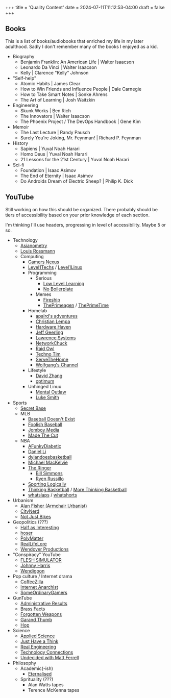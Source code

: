 +++
title = 'Quality Content'
date = 2024-07-11T11:12:53-04:00
draft = false
+++

## Books

This is a list of books/audiobooks that enriched my life in my later adulthood. Sadly I don't remember many of the books I enjoyed as a kid.

- Biography
    - Benjamin Franklin: An American Life | Walter Isaacson 
    - Leonardo Da Vinci | Walter Isaacson
    - Kelly | Clarence "Kelly" Johnson
- "Self-help"
    - Atomic Habits | James Clear
    - How to Win Friends and Influence People | Dale Carnegie
    - How to Take Smart Notes | Sonke Ahrens
    - The Art of Learning | Josh Waitzkin
- Engineering
    - Skunk Works | Ben Rich
    - The Innovators | Walter Isaacson
    - The Phoenix Project / The DevOps Handbook | Gene Kim
- Memoir
    - The Last Lecture | Randy Pausch
    - Surely You're Joking, Mr. Feynman! | Richard P. Feynman
- History
    - Sapiens | Yuval Noah Harari
    - Homo Deus | Yuval Noah Harari
    - 21 Lessons for the 21st Century | Yuval Noah Harari
- Sci-fi
    - Foundation | Isaac Asimov
    - The End of Eternity | Isaac Asimov
    - Do Androids Dream of Electric Sheep? | Philip K. Dick
    
    

## YouTube

Still working on how this should be organized.
There probably should be tiers of accessibility based on your prior knowledge of each section.

I'm thinking I'll use headers, progressing in level of accessibility. Maybe 5 or so.

- Technology
    - [Asianometry](https://www.youtube.com/@Asianometry)
    - [Louis Rossmann](https://www.youtube.com/@rossmanngroup)
    - Computing
        - [Gamers Nexus](https://www.youtube.com/@GamersNexus)
        - [Level1Techs](https://www.youtube.com/@Level1Techs) / [Level1Linux](https://www.youtube.com/@Level1Linux)
        - Programming
            - Serious
                - [Low Level Learning](https://www.youtube.com/@LowLevelLearning)
                - [No Boilerplate](https://www.youtube.com/@NoBoilerplate)
            - Memes
                - [Fireship](https://www.youtube.com/@Fireship)
                - [ThePrimeagen](https://www.youtube.com/@ThePrimeagen) / [ThePrimeTime](https://www.youtube.com/@ThePrimeTimeagen)
        - Homelab
            - [apalrd's adventures](https://www.youtube.com/@apalrdsadventures)
            - [Christian Lempa](https://www.youtube.com/@christianlempa)
            - [Hardware Haven](https://www.youtube.com/@HardwareHaven)
            - [Jeff Geerling](https://www.youtube.com/@JeffGeerling)
            - [Lawrence Systems](https://www.youtube.com/@LAWRENCESYSTEMS)
            - [NetworkChuck](https://www.youtube.com/@NetworkChuck)
            - [Raid Owl](https://www.youtube.com/@RaidOwl)
            - [Techno Tim](https://www.youtube.com/@TechnoTim)
            - [ServeTheHome](https://www.youtube.com/@ServeTheHomeVideo)
            - [Wolfgang's Channel](https://www.youtube.com/@WolfgangsChannel)
        - Lifestyle
            - [David Zhang](https://www.youtube.com/@HelloDavid)
            - [optimum](https://www.youtube.com/@optimumtech)
        - Unhinged Linux
            - [Mental Outlaw](https://www.youtube.com/@MentalOutlaw)
            - [Luke Smith](https://www.youtube.com/@LukeSmithxyz)
- Sports
    - [Secret Base](https://www.youtube.com/@SecretBaseSBN)
    - MLB
        - [Baseball Doesn't Exist](https://www.youtube.com/@BaseballDoesntExist)
        - [Foolish Baseball](https://www.youtube.com/@FoolishBaseball)
        - [Jomboy Media](https://www.youtube.com/@JomboyMedia)
        - [Made The Cut](https://www.youtube.com/@madethecut)
    - NBA
        - [AFunkyDiabetic](https://www.youtube.com/@AFunkyDiabetic)
        - [Daniel Li](https://www.youtube.com/@DanielLi7)
        - [dylandoesbasketball](https://www.youtube.com/@dylandoesbasketball)
        - [Michael MacKelvie](https://www.youtube.com/@michaelmackelvie)
        - [The Ringer](https://www.youtube.com/@TheRingerNBA)
            - [Bill Simmons](https://www.youtube.com/billsimmons)
            - [Ryen Russillo](https://www.youtube.com/@RyenRussilloPodcast)
        - [Sporting Logically](https://www.youtube.com/@SportingLogically)
        - [Thinking Basketball](https://www.youtube.com/@ThinkingBasketball) / [More Thinking Basketball](https://www.youtube.com/@moreTB)
        - [whatslaps](https://www.youtube.com/@whatslaps) / [whatshorts](https://www.youtube.com/@whatshorts)
- Urbanism
    - [Alan Fisher (Armchair Urbanist)](https://www.youtube.com/@alanthefisher)
    - [CityNerd](https://www.youtube.com/@CityNerd)
    - [Not Just Bikes](https://www.youtube.com/@NotJustBikes)
- Geopolitics (???)
    - [Half as Interesting](https://www.youtube.com/@halfasinteresting)
    - [hoser](https://www.youtube.com/@h0ser)
    - [PolyMatter](https://www.youtube.com/@PolyMatter)
    - [RealLifeLore](https://www.youtube.com/@RealLifeLore)
    - [Wendover Productions](https://www.youtube.com/@Wendoverproductions)
- "Conspiracy" YouTube
    - [FLESH SIMULATOR](https://www.youtube.com/@fleshsimulator)
    - [Johnny Harris](https://www.youtube.com/@johnnyharris)
    - [Wendigoon](https://www.youtube.com/@Wendigoon)
- Pop culture / Internet drama
    - [CoffeeZilla](https://www.youtube.com/@Coffeezilla)
    - [Internet Anarchist](https://www.youtube.com/@InternetAnarchist)
    - [SomeOrdinaryGamers](https://www.youtube.com/@SomeOrdinaryGamers)
- GunTube
    - [Administrative Results](https://www.youtube.com/@AdministrativeResults)
    - [Brass Facts](https://www.youtube.com/@BrassFacts)
    - [Forgotten Weapons](https://www.youtube.com/@ForgottenWeapons)
    - [Garand Thumb](https://www.youtube.com/@GarandThumb)
    - [Hop](https://www.youtube.com/@Hoplopfheil)
- Science
    - [Applied Science](https://www.youtube.com/@AppliedScience)
    - [Just Have a Think](https://www.youtube.com/@JustHaveaThink)
    - [Real Engineering](https://www.youtube.com/@RealEngineering)
    - [Technology Connections](https://www.youtube.com/@TechnologyConnections)
    - [Undecided with Matt Ferrell](https://www.youtube.com/@UndecidedMF)
- Philosophy
    - Academic(-ish)
        - [Eternalised](https://www.youtube.com/@Eternalised)
    - Sprituality (???)
        - Alan Watts tapes
        - Terence McKenna tapes
